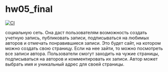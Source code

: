 # hw05_final

[![CI](https://github.com/yandex-praktikum/hw05_final/actions/workflows/python-app.yml/badge.svg?branch=master)](https://github.com/yandex-praktikum/hw05_final/actions/workflows/python-app.yml)

социальную сеть. Она даст пользователям возможность создать учетную запись, публиковать записи, подписываться на любимых авторов и отмечать понравившиеся записи.
Это будет сайт, на котором можно создать свою страницу. Если на нее зайти, то можно посмотреть все записи автора.
Пользователи смогут заходить на чужие страницы, подписываться на авторов и комментировать их записи. 
Автор может выбрать имя и уникальный адрес для своей страницы. 
